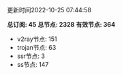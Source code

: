 更新时间2022-10-25 07:44:58

**总订阅: 45**
**总节点: 2328**
**有效节点: 364**
- v2ray节点: 151
- trojan节点: 63
- ssr节点: 3
- ss节点: 147
